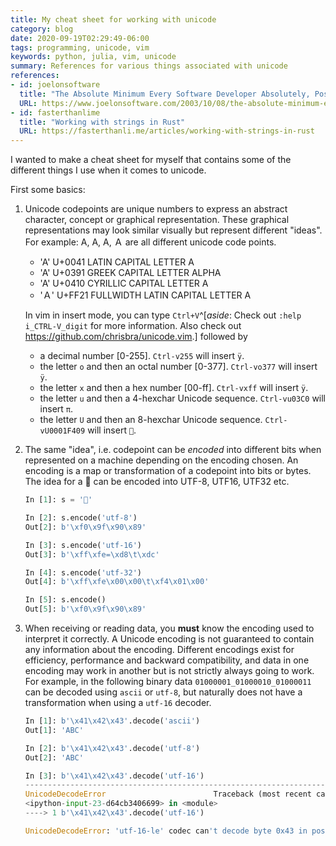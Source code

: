 ```yaml
---
title: My cheat sheet for working with unicode
category: blog
date: 2020-09-19T02:29:49-06:00
tags: programming, unicode, vim
keywords: python, julia, vim, unicode
summary: References for various things associated with unicode
references:
- id: joelonsoftware
  title: "The Absolute Minimum Every Software Developer Absolutely, Positively Must Know About Unicode and Character Sets (No Excuses!)"
  URL: https://www.joelonsoftware.com/2003/10/08/the-absolute-minimum-every-software-developer-absolutely-positively-must-know-about-unicode-and-character-sets-no-excuses/
- id: fasterthanlime
  title: "Working with strings in Rust"
  URL: https://fasterthanli.me/articles/working-with-strings-in-rust
---
```


I wanted to make a cheat sheet for myself that contains some of the different things I use when it comes to unicode.

First some basics:

1. Unicode codepoints are unique numbers to express an abstract character, concept or graphical representation.
   These graphical representations may look similar visually but represent different "ideas".
   For example: A, Α, А, Ａ are all different unicode code points.

   - 'A' U+0041 LATIN CAPITAL LETTER A
   - 'Α' U+0391 GREEK CAPITAL LETTER ALPHA
   - 'А' U+0410 CYRILLIC CAPITAL LETTER A
   - 'Ａ' U+FF21 FULLWIDTH LATIN CAPITAL LETTER A

   In vim in insert mode, you can type `Ctrl+V`^[_aside_: Check out `:help i_CTRL-V_digit` for more information. Also check out <https://github.com/chrisbra/unicode.vim>.] followed by

   - a decimal number [0-255]. `Ctrl-v255` will insert `ÿ`.
   - the letter `o` and then an octal number [0-377]. `Ctrl-vo377` will insert `ÿ`.
   - the letter `x` and then a hex number [00-ff]. `Ctrl-vxff` will insert `ÿ`.
   - the letter `u` and then a 4-hexchar Unicode sequence. `Ctrl-vu03C0` will insert `π`.
   - the letter `U` and then an 8-hexchar Unicode sequence. `Ctrl-vU0001F409` will insert `🐉`.

1. The same "idea", i.e. codepoint can be _encoded_ into different bits when represented on a machine depending on the encoding chosen.
   An encoding is a map or transformation of a codepoint into bits or bytes.
   The idea for a 🐉 can be encoded into UTF-8, UTF16, UTF32 etc.

   ```python
   In [1]: s = '🐉'

   In [2]: s.encode('utf-8')
   Out[2]: b'\xf0\x9f\x90\x89'

   In [3]: s.encode('utf-16')
   Out[3]: b'\xff\xfe=\xd8\t\xdc'

   In [4]: s.encode('utf-32')
   Out[4]: b'\xff\xfe\x00\x00\t\xf4\x01\x00'

   In [5]: s.encode()
   Out[5]: b'\xf0\x9f\x90\x89'
   ```

1. When receiving or reading data, you **must** know the encoding used to interpret it correctly.
   A Unicode encoding is not guaranteed to contain any information about the encoding.
   Different encodings exist for efficiency, performance and backward compatibility, and data in one encoding may work  in another but is not strictly always going to work.
   For example, in the following binary data `01000001_01000010_01000011` can be decoded using `ascii` or `utf-8`, but naturally does not have a transformation when using a `utf-16` decoder.

   ```python
   In [1]: b'\x41\x42\x43'.decode('ascii')
   Out[1]: 'ABC'

   In [2]: b'\x41\x42\x43'.decode('utf-8')
   Out[2]: 'ABC'

   In [3]: b'\x41\x42\x43'.decode('utf-16')
   ---------------------------------------------------------------------------
   UnicodeDecodeError                        Traceback (most recent call last)
   <ipython-input-23-d64cb3406699> in <module>
   ----> 1 b'\x41\x42\x43'.decode('utf-16')

   UnicodeDecodeError: 'utf-16-le' codec can't decode byte 0x43 in position 2: truncated data
   ```
